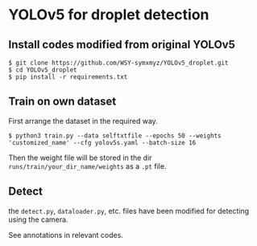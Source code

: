 # YOLOv5 for droplet detection
## Install codes modified from original YOLOv5
```linux
$ git clone https://github.com/WSY-symxmyz/YOLOv5_droplet.git
$ cd YOLOv5_droplet
$ pip install -r requirements.txt
```

## Train on own dataset
First arrange the dataset in the required way.

```linux
$ python3 train.py --data selftxtfile --epochs 50 --weights 'customized_name' --cfg yolov5s.yaml --batch-size 16
```

Then the weight file will be stored in the dir `runs/train/your_dir_name/weights` as a `.pt` file.

## Detect

the `detect.py`, `dataloader.py`, etc. files have been modified for detecting using the camera.

See annotations in relevant codes.
